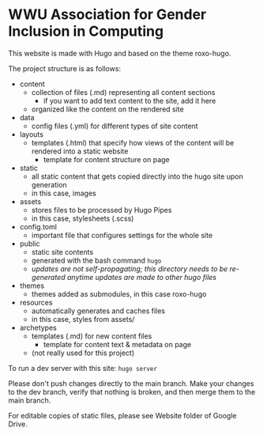 # WWU Association for Gender Inclusion in Computing

This website is made with Hugo and based on the theme roxo-hugo.

The project structure is as follows:

- content
  - collection of files (.md) representing all content sections
    - if you want to add text content to the site, add it here
  - organized like the content on the rendered site
- data
  - config files (.yml) for different types of site content
- layouts
  - templates (.html) that specify how views of the content will be rendered into a static website
    - template for content structure on page
- static
  - all static content that gets copied directly into the hugo site upon generation
  - in this case, images
- assets
  - stores files to be processed by Hugo Pipes
  - in this case, stylesheets (.scss)
- config.toml
  - important file that configures settings for the whole site
- public
  - static site contents
  - generated with the bash command `hugo`
  - *updates are not self-propagating; this directory needs to be re-generated anytime updates are made to other hugo files*
- themes
  - themes added as submodules, in this case roxo-hugo
- resources
  - automatically generates and caches files
  - in this case, styles from assets/
- archetypes
  - templates (.md) for new content files
    - template for content text & metadata on page
  - (not really used for this project)

To run a dev server with this site: `hugo server`

Please don't push changes directly to the main branch. Make your changes to the dev branch, verify that nothing is broken, and then merge them to the main branch.

For editable copies of static files, please see Website folder of Google Drive.
